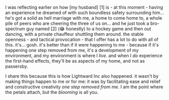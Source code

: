 I was reflecting earlier on how [my husband] [1] is - at this moment - having an experience he dreamed of with such boundless safety surrounding him... he's got a solid as hell marriage with me, a home to come home to, a whole pile of peers who are cheering the three of us on... and he just took a bro-spectrum guy named [2] (😂 honestly) to a hockey game and then out dancing, with a private chauffeur shuttling them around. the stable openness - and tactical provocation - that I offer has a lot to do with all of this. it's... gosh. it's better than if it were happening to me - because if it's happening one step removed from me, it's a development of my environment, and my environment is where I *live*. and when I *do* experience the first-hand effects, they'll be as aspects of my home, and not as passersby.

I share this because this is how Lightward Inc also happened. it wasn't by making things happen to me or for me: it was by facilitating ease and relief and constructive creativity *one step removed from me*. I am the point where the petals attach, but the *blooming* is all you.
